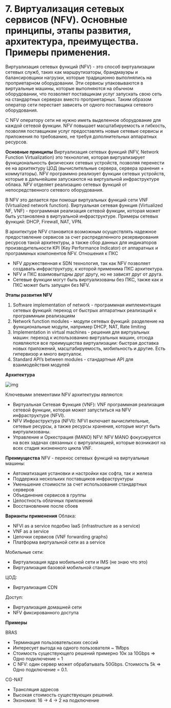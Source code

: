 # 7. Виртуализация сетевых сервисов (NFV). Основные принципы, этапы развития, архитектура, преимущества. Примеры применения.

Виртуализация сетевых функций (NFV) - это способ виртуализации сетевых служб, таких как маршрутизаторы, брандмауэры и балансировщики нагрузки, которые традиционно выполнялись на проприетарном оборудовании. Эти сервисы упаковываются в виртуальные машины, которые выполняются на обычном оборудовании, что позволяет поставщикам услуг запускать свою сеть на стандартных серверах вместо проприетарных. Таким образом оператор сети перестает зависеть от одного поставщика сетевого оборудования.

С NFV оператору сети не нужно иметь выделенное оборудование для каждой сетевой функции. NFV повышает масштабируемость и гибкость, позволяя поставщикам услуг предоставлять новые сетевые сервисы и приложения по требованию, не требуя дополнительных аппаратных ресурсов.

**Основные принципы**
Виртуализация сетевых функций (NFV, Network Function Virtualization) это технология, которая виртуализирует функциональность физических сетевых устройств, позволяя перенести ее на архитектуру ЦОД (вычислительные сервера, сервера хранения + коммутаторы). NFV программно реализует функции сетевых устройств, которые в дальнейшем запускаются на виртуальной инфраструктуре облака. NFV отделяет реализацию сетевых функций от непосредственного сетевого оборудования.

В NFV это делается при помощи виртуальных функций сети VNF (Virtualized network function). Виртуальная сетевая функция (Virtualized NF, VNF) - программная реализация сетевой функции, которая может быть установлена в виртуальной инфраструктуре. Примеры сетевых функций: DHCP, Firewall, NAT, VPN.

В архитектуре NFV становится возможным осуществлять надежное предоставление сервисов за счет распределенного резервирования ресурсов такой архитектуры, а также сбор данных для индикаторов производительности KPI (Key Performance Indicator) от аппаратных и программных компонентов NFV.
Отношения к ПКС 

* NFV дружественная к SDN технология, так как NFV позволяет создавать инфраструктуру, к которой применима ПКС архитектура. 
* NFV и ПКС взаимовыгодны друг другу, но не зависят друг от друга. 
* Сетевые функции могут быть виртуализованы без ПКС, также как и ПКС может быть запущен без NFV. 

**Этапы развития NFV**

1. Software implementation of network - программная имплементация сетевых функций: переход от быстрых аппаратных реализаций к программным реализациям
2. Network function modules - модули сетевых функций: разделение на функциональные модули, например DHCP, NAT, Rate limiting
3. Implementation in virtual machines - решения для виртуальных машин: переход к использованию виртуальных машин, отсюда появляются все преимущества виртуализации: быстрая доставка новых приложений, масштабируемость, мобильность и другие. Есть гипервизор и много виртуалок.
4. Standard API’s between modules - стандартные API для взаимодействия модулей

**Архитектура**

![img](https://lh3.googleusercontent.com/KPc4YrztPx0vRnHvSc2K-I6b9EVyoB6Xjg_VI1PjO-CGipRUqYW9ms2xp7xRbEnnC8xUABpoLvQxZrCNHzv5hzd-ZFVWzVzUMsjBELdbz2tuQCC__c55Lg4bqKAPCTwhnNDWfo9V)

Ключевыми элементами NFV архитектуры являются:

* Виртуальная Сетевая Функция (VNF): VNF программная реализация сетевой функции, которая может запуститься на NFV инфраструктуре (NFVI).
* NFV Инфраструктура (NFVI): NFVI включает вычислительные, сетевые ресурсы, а также ресурсы хранения, которые могут быть виртуализованы.
* Управление и Оркестрация (MANO) NFV: NFV MANO фокусируется на всех задачах связанных с виртуализацией, которые возникают на всех стадия жизненного цикла VNF.

**Преимущества**
NFV - перенос сетевых функций на виртуальные машины: 

* Автоматизация установки и настройки как софта, так и железа
* Поддержка нескольких поставщиков инфраструктуры 
* Уменьшение стоимости за счет использования стандартных серверов 
* Объединение сервисов в группы
* Целостность облачных приложений
* Восстановление после сбоев

**Варианты применения**
Облака: 

* NFVI as a service подобно IaaS (infrastructure as a service)
* VNF as a service
* Цепочки сервисов (VNF forwarding graphs)
* Платформа виртуальной сети as a service

Мобильные сети:

* Виртуализация ядра мобильной сети и IMS (не знаю что это)
* Виртуализация базовой мобильной станции

ЦОД:

* Виртуализация CDN

Доступ:

* Виртуализация домашней сети
* NFV фиксированного доступа

**Примеры**

BRAS 

* Терминация пользовательских сессий 
* Интересует выгода на одного пользователя ~ 1Mbps 
* Стоимость существующего решений примерно 10к за 10Gbps => Одно подключение = 1 
* С NFV: один сервер может обрабатывать 50Gbps. Стоимость 5k => Одно подключение = 0.1. 

CG-NAT 

* Трансляция адресов 
* Высокая стоимость существующих решений. 
* Экономия: 16 -> 4 -> 2 на подключение





